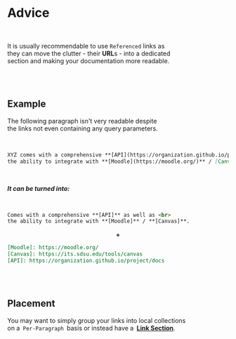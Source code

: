 
# Advice

<br>

It is usually recommendable to use `Referenced` links as <br>
they can move the clutter - their **URL**s - into a dedicated <br>
section and making your documentation more readable.

<br>
<br>

## Example

The following paragraph isn't very readable despite <br>
the links not even containing any query parameters.

<br>

```markdown
XYZ comes with a comprehensive **[API](https://organization.github.io/project/docs)** as well as <br>
the ability to integrate with **[Moodle](https://moodle.org/)** / [Canvas](https://its.sdsu.edu/tools/canvas).
```

<br>

***It can be turned into:***

<br>

```markdown
Comes with a comprehensive **[API]** as well as <br>
the ability to integrate with **[Moodle]** / **[Canvas]**.
```

<div align = 'center'>

**+**

</div>

```markdown
[Moodle]: https://moodle.org/
[Canvas]: https://its.sdsu.edu/tools/canvas
[API]: https://organization.github.io/project/docs
```

<br>
<br>

## Placement

You may want to simply group your links into local collections <br>
on a `Per-Paragraph` basis or instead have a **[Link Section]**.

<br>
<br>


<!----------------------------------------------------------------------------->

[Link Section]: ./Link%20Section.md